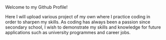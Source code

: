 Welcome to my Github Profile! 

Here I will upload various project of my own where I practice coding in order to sharpen my skills. As coding has always been a passion since secondary school, I wish to demonstrate my skills and knowledge for future applications such as university programmes and career jobs. 

